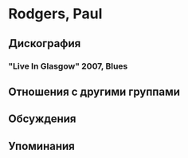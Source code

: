 # Rodgers, Paul



## Дискография

### "Live In Glasgow" 2007, Blues




## Отношения с другими группами


## Обсуждения


## Упоминания

